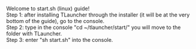 Welcome to start.sh (linux) guide!                                                                                                                       
Step 1: after installing TLauncher through the installer (it will be at the very bottom of the guide), go to the console.                                   
Step 2: type in the console "cd ~/tlauncher/start/" you will move to the folder with TLauncher.                                                             
Step 3: enter "sh start.sh" into the console.                                                                                                                 
